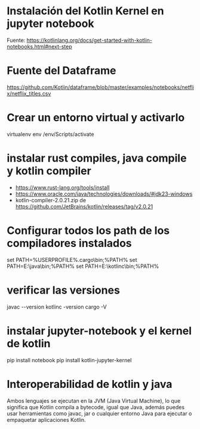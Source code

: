#  Instalación del Kotlin Kernel en jupyter notebook
Fuente: https://kotlinlang.org/docs/get-started-with-kotlin-notebooks.html#next-step
# Fuente del Dataframe
https://github.com/Kotlin/dataframe/blob/master/examples/notebooks/netflix/netflix_titles.csv

# Crear un entorno virtual y activarlo
virtualenv env
/env/Scripts/activate


# instalar rust compiles, java compile y kotlin compiler
- https://www.rust-lang.org/tools/install
- https://www.oracle.com/java/technologies/downloads/#jdk23-windows
- kotlin-compiler-2.0.21.zip de https://github.com/JetBrains/kotlin/releases/tag/v2.0.21



# Configurar todos los path de los compiladores instalados
set PATH=%USERPROFILE%\.cargo\bin;%PATH%
set PATH=E:\java\bin;%PATH%
set PATH=E:\kotlinc\bin;%PATH%

# verificar las versiones
javac --version
kotlinc -version 
cargo -V

# instalar jupyter-notebook y el kernel de kotlin
pip install notebook
pip install kotlin-jupyter-kernel

# Interoperabilidad de kotlin y java
Ambos lenguajes se ejecutan en la JVM (Java Virtual Machine), lo que significa que Kotlin compila a bytecode, igual que Java, además puedes usar herramientas como javac, jar o cualquier entorno Java para ejecutar o empaquetar aplicaciones Kotlin.




